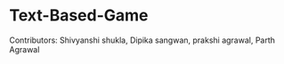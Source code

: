 # Text-Based-Game

Contributors: 
Shivyanshi shukla,
Dipika sangwan,
prakshi agrawal,
Parth Agrawal
